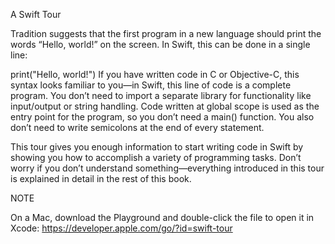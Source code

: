 A Swift Tour

Tradition suggests that the first program in a new language should print the words “Hello, world!” on the screen. In Swift, this can be done in a single line:

print("Hello, world!")
If you have written code in C or Objective-C, this syntax looks familiar to you—in Swift, this line of code is a complete program. You don’t need to import a separate library for functionality like input/output or string handling. Code written at global scope is used as the entry point for the program, so you don’t need a main() function. You also don’t need to write semicolons at the end of every statement.

This tour gives you enough information to start writing code in Swift by showing you how to accomplish a variety of programming tasks. Don’t worry if you don’t understand something—everything introduced in this tour is explained in detail in the rest of this book.

NOTE

On a Mac, download the Playground and double-click the file to open it in Xcode: https://developer.apple.com/go/?id=swift-tour
